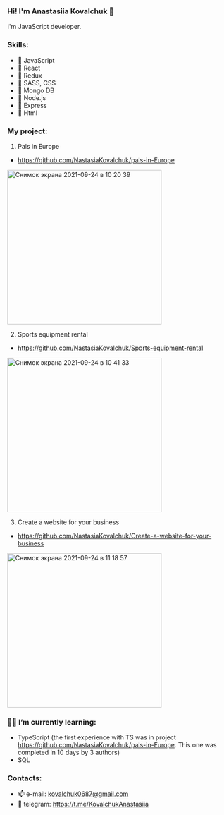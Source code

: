 ### Hi! I'm Anastasiia Kovalchuk 👋

I'm JavaScript developer.

### Skills:
- 🔹 JavaScript
- 🔸 React
- 🔹 Redux
- 🔸 SASS, CSS
- 🔹 Mongo DB
- 🔸 Node.js
- 🔹 Express
- 🔸 Html

### My project:
1. Pals in Europe
- https://github.com/NastasiaKovalchuk/pals-in-Europe
<img width="350" alt="Снимок экрана 2021-09-24 в 10 20 39" src="https://user-images.githubusercontent.com/68367464/134634791-5d67ae5e-95f3-481f-bf68-be89910c886c.png">

2. Sports equipment rental
- https://github.com/NastasiaKovalchuk/Sports-equipment-rental
<img width="350" alt="Снимок экрана 2021-09-24 в 10 41 33" src="https://user-images.githubusercontent.com/68367464/134637467-9f200a55-8272-4ebb-ac00-07ec3d8fa30d.png">

3. Create a website for your business
- https://github.com/NastasiaKovalchuk/Create-a-website-for-your-business
<img width="350" alt="Снимок экрана 2021-09-24 в 11 18 57" src="https://user-images.githubusercontent.com/68367464/134642109-7d34c8d1-801c-4dfd-9237-bd918f9111cd.png">



### 👩‍💻 I’m currently learning:

- TypeScript (the first experience with TS was in project https://github.com/NastasiaKovalchuk/pals-in-Europe. This one was completed in 10 days by 3 authors)
- SQL


### Contacts:
- 📫 e-mail: kovalchuk0687@gmail.com
- 🔗 telegram: https://t.me/KovalchukAnastasiia


